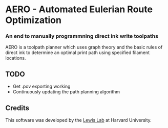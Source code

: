 AERO - Automated Eulerian Route Optimization
======

### An end to manually programmning direct ink write toolpaths

AERO is a toolpath planner which uses graph theory and the basic rules of direct ink to determine an optimal print path using specified filament locations.

TODO
----
* Get .pov exporting working
* Continuously updating the path planning algorithm

Credits
-------
This software was developed by the [Lewis Lab][1] at Harvard University.

[1]: http://lewisgroup.seas.harvard.edu/
